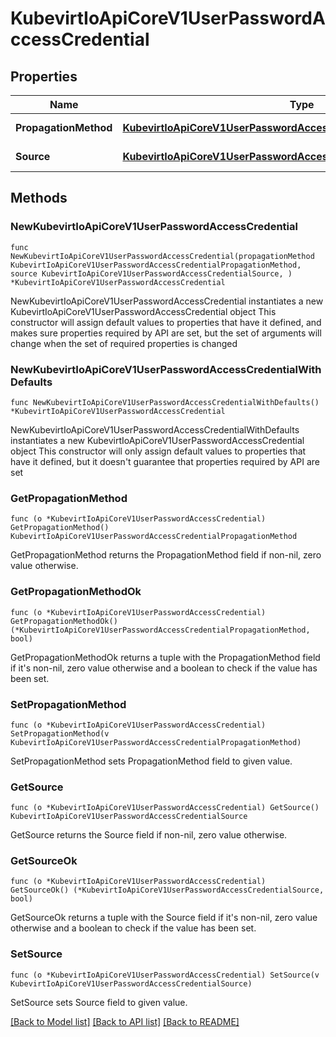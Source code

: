 # KubevirtIoApiCoreV1UserPasswordAccessCredential

## Properties

Name | Type | Description | Notes
------------ | ------------- | ------------- | -------------
**PropagationMethod** | [**KubevirtIoApiCoreV1UserPasswordAccessCredentialPropagationMethod**](KubevirtIoApiCoreV1UserPasswordAccessCredentialPropagationMethod.md) |  | [default to {}]
**Source** | [**KubevirtIoApiCoreV1UserPasswordAccessCredentialSource**](KubevirtIoApiCoreV1UserPasswordAccessCredentialSource.md) |  | [default to {}]

## Methods

### NewKubevirtIoApiCoreV1UserPasswordAccessCredential

`func NewKubevirtIoApiCoreV1UserPasswordAccessCredential(propagationMethod KubevirtIoApiCoreV1UserPasswordAccessCredentialPropagationMethod, source KubevirtIoApiCoreV1UserPasswordAccessCredentialSource, ) *KubevirtIoApiCoreV1UserPasswordAccessCredential`

NewKubevirtIoApiCoreV1UserPasswordAccessCredential instantiates a new KubevirtIoApiCoreV1UserPasswordAccessCredential object
This constructor will assign default values to properties that have it defined,
and makes sure properties required by API are set, but the set of arguments
will change when the set of required properties is changed

### NewKubevirtIoApiCoreV1UserPasswordAccessCredentialWithDefaults

`func NewKubevirtIoApiCoreV1UserPasswordAccessCredentialWithDefaults() *KubevirtIoApiCoreV1UserPasswordAccessCredential`

NewKubevirtIoApiCoreV1UserPasswordAccessCredentialWithDefaults instantiates a new KubevirtIoApiCoreV1UserPasswordAccessCredential object
This constructor will only assign default values to properties that have it defined,
but it doesn't guarantee that properties required by API are set

### GetPropagationMethod

`func (o *KubevirtIoApiCoreV1UserPasswordAccessCredential) GetPropagationMethod() KubevirtIoApiCoreV1UserPasswordAccessCredentialPropagationMethod`

GetPropagationMethod returns the PropagationMethod field if non-nil, zero value otherwise.

### GetPropagationMethodOk

`func (o *KubevirtIoApiCoreV1UserPasswordAccessCredential) GetPropagationMethodOk() (*KubevirtIoApiCoreV1UserPasswordAccessCredentialPropagationMethod, bool)`

GetPropagationMethodOk returns a tuple with the PropagationMethod field if it's non-nil, zero value otherwise
and a boolean to check if the value has been set.

### SetPropagationMethod

`func (o *KubevirtIoApiCoreV1UserPasswordAccessCredential) SetPropagationMethod(v KubevirtIoApiCoreV1UserPasswordAccessCredentialPropagationMethod)`

SetPropagationMethod sets PropagationMethod field to given value.


### GetSource

`func (o *KubevirtIoApiCoreV1UserPasswordAccessCredential) GetSource() KubevirtIoApiCoreV1UserPasswordAccessCredentialSource`

GetSource returns the Source field if non-nil, zero value otherwise.

### GetSourceOk

`func (o *KubevirtIoApiCoreV1UserPasswordAccessCredential) GetSourceOk() (*KubevirtIoApiCoreV1UserPasswordAccessCredentialSource, bool)`

GetSourceOk returns a tuple with the Source field if it's non-nil, zero value otherwise
and a boolean to check if the value has been set.

### SetSource

`func (o *KubevirtIoApiCoreV1UserPasswordAccessCredential) SetSource(v KubevirtIoApiCoreV1UserPasswordAccessCredentialSource)`

SetSource sets Source field to given value.



[[Back to Model list]](../README.md#documentation-for-models) [[Back to API list]](../README.md#documentation-for-api-endpoints) [[Back to README]](../README.md)


